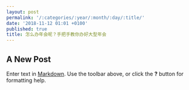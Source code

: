 ```yaml
---
layout: post
permalink: '/:categories/:year/:month/:day/:title/'
date: '2018-11-12 01:01 +0100'
published: true
title: 怎么办年会呢？手把手教你办好大型年会
---
```

## A New Post

Enter text in [Markdown](http://daringfireball.net/projects/markdown/). Use the toolbar above, or click the **?** button for formatting help.
